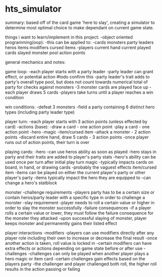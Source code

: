 # hts_simulator

summary: based off of the card game 'here to slay', creating a simulator to determine most optimal choice to make dependant on current game state.

things i want to learn/implement in this project:
    -object oriented programming(oop):
        -this can be applied to:
            -cards
                monsters
                party leaders
                heros
                items
                modifiers
                cursed items
            -players
                current hand
                current played cards
                slayed monster pool
                action points

general mechanics and notes:

game loop:
-each player starts with a party leader
    -party leader can grant effect, or potential action #todo confirm this
    -party leader's trait adds to party's overall type pool, but does not count towards numerical total of party for checks against monsters
-3 monster cards are played face up
-each player draws 5 cards
-players take turns until a player reaches a win condition

win conditions:
-defeat 3 monsters
-field a party containing 6 distinct hero types (including party leader type)

player turn:
    -each player starts with 3 action points (unless effected by card)
    -actions (base):
        -draw a card - one action point
        -play a card - one action point
            -hero
            -magic
            -item/cursed item
        -attack a monster - 2 action points
        -discard entire hand, draw 5 cards - 3 action points
    -once player runs out of action points, their turn is over

playing cards:
    -hero
        -can use heros ability as soon as played
        -hero stays in party and their traits are added to player's party stats
        -hero's ability can be used once per turn after initial play turn
    magic
        -typically impacts cards on board, in hand, or drawing cards
        -probably the vaguest effects
    item/cursed item
        -items can be played on either the current player's party or other player's party
        -items typically impact the hero they are equipped to
            -can change a hero's statblock

monster
    -challenge requirements
        -players party has to be a certain size or contain heros/party leader with a specific type in order to challenge a monster
    -slay requirement
        -player needs to roll a certain value or higher in order to slay the monster successfully
    -failure consequences
        -if a player rolls a certain value or lower, they must follow the failure consequence for the monster they attacked
    -upon successful slaying of monster, player keeps monster and permanently gains their listed effect

player interactions
    -modifiers
        -players can use modifiers directly after any player role including their own to increase or decrease the final result
            -once another action is taken, roll value is locked in
        -certain modifiers can have extra effects or actions depending on game state before or after use
    -challenges
        -challenges can only be played when another player plays a hero magic or item card
        -certain challenges gain effects based on the players party
        -the challenger and player challenged both roll, the higher roll results in the action passing or failing
